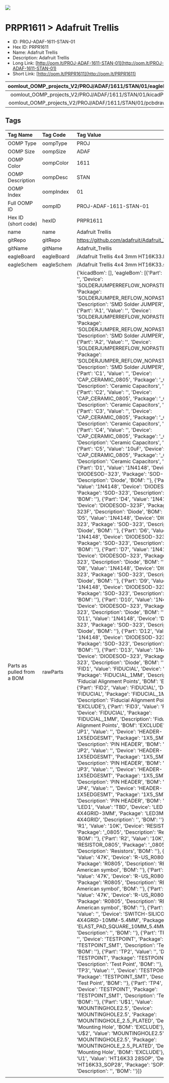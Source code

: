 


  
![][im]
# PRPR1611 > Adafruit Trellis

- ID: PROJ-ADAF-1611-STAN-01
- Hex ID: PRPR1611
- Name: Adafruit Trellis
- Description: Adafruit Trellis
- Long Link: [http://oom.lt/PROJ-ADAF-1611-STAN-01](http://oom.lt/PROJ-ADAF-1611-STAN-01)
- Short Link: [http://oom.lt/PRPR1611](http://oom.lt/PRPR1611)
  

|oomlout_OOMP_projects_V2/PROJ/ADAF/1611/STAN/01/eagleImage.png|oomlout_OOMP_projects_V2/PROJ/ADAF/1611/STAN/01/eagleSchemImage.png|oomlout_OOMP_projects_V2/PROJ/ADAF/1611/STAN/01/kicadPcb3dFront.png|oomlout_OOMP_projects_V2/PROJ/ADAF/1611/STAN/01/kicadPcb3dBack.png|
| :---: | :---: | :---: | :---: |
|oomlout_OOMP_projects_V2/PROJ/ADAF/1611/STAN/01/kicadPcb3d.png|oomlout_OOMP_projects_V2/PROJ/ADAF/1611/STAN/01/bomBack.png|oomlout_OOMP_projects_V2/PROJ/ADAF/1611/STAN/01/bomFront.png|oomlout_OOMP_projects_V2/PROJ/ADAF/1611/STAN/01/pcbdraw.svg|
|oomlout_OOMP_projects_V2/PROJ/ADAF/1611/STAN/01/pcbdrawBack.svg||||

## Tags
  

|Tag Name|Tag Code|Tag Value|
| :--- | :--- | :--- |
|OOMP Type|oompType|PROJ|
|OOMP Size|oompSize|ADAF|
|OOMP Color|oompColor|1611|
|OOMP Description|oompDesc|STAN|
|OOMP Index|oompIndex|01|
|Full OOMP ID|oompID|PROJ-ADAF-1611-STAN-01|
|Hex ID (short code)|hexID|PRPR1611|
|name|name|Adafruit Trellis|
|gitRepo|gitRepo|https://github.com/adafruit/Adafruit_Trellis|
|gitName|gitName|Adafruit_Trellis|
|eagleBoard|eagleBoard|/Adafruit Trellis 4x4 3mm HT16K33.brd|
|eagleSchem|eagleSchem|/Adafruit Trellis 4x4 3mm HT16K33.sch|
|Parts as pulled from a BOM|rawParts|{'kicadBom': [], 'eagleBom': [{'Part': 'A0', 'Value': '', 'Device': 'SOLDERJUMPERREFLOW_NOPASTE', 'Package': 'SOLDERJUMPER_REFLOW_NOPASTE', 'Description': 'SMD Solder JUMPER', 'BOM': ''}, {'Part': 'A1', 'Value': '', 'Device': 'SOLDERJUMPERREFLOW_NOPASTE', 'Package': 'SOLDERJUMPER_REFLOW_NOPASTE', 'Description': 'SMD Solder JUMPER', 'BOM': ''}, {'Part': 'A2', 'Value': '', 'Device': 'SOLDERJUMPERREFLOW_NOPASTE', 'Package': 'SOLDERJUMPER_REFLOW_NOPASTE', 'Description': 'SMD Solder JUMPER', 'BOM': ''}, {'Part': 'C1', 'Value': '', 'Device': 'CAP_CERAMIC_0805', 'Package': '_0805', 'Description': 'Ceramic Capacitors', 'BOM': ''}, {'Part': 'C2', 'Value': '', 'Device': 'CAP_CERAMIC_0805', 'Package': '_0805', 'Description': 'Ceramic Capacitors', 'BOM': ''}, {'Part': 'C3', 'Value': '', 'Device': 'CAP_CERAMIC_0805', 'Package': '_0805', 'Description': 'Ceramic Capacitors', 'BOM': ''}, {'Part': 'C4', 'Value': '', 'Device': 'CAP_CERAMIC_0805', 'Package': '_0805', 'Description': 'Ceramic Capacitors', 'BOM': ''}, {'Part': 'C5', 'Value': '10uF', 'Device': 'CAP_CERAMIC_0805', 'Package': '_0805', 'Description': 'Ceramic Capacitors', 'BOM': ''}, {'Part': 'D1', 'Value': '1N4148', 'Device': 'DIODESOD-323', 'Package': 'SOD-323', 'Description': 'Diode', 'BOM': ''}, {'Part': 'D2', 'Value': '1N4148', 'Device': 'DIODESOD-323', 'Package': 'SOD-323', 'Description': 'Diode', 'BOM': ''}, {'Part': 'D4', 'Value': '1N4148', 'Device': 'DIODESOD-323F', 'Package': 'SOD-323F', 'Description': 'Diode', 'BOM': ''}, {'Part': 'D5', 'Value': '1N4148', 'Device': 'DIODESOD-323', 'Package': 'SOD-323', 'Description': 'Diode', 'BOM': ''}, {'Part': 'D6', 'Value': '1N4148', 'Device': 'DIODESOD-323', 'Package': 'SOD-323', 'Description': 'Diode', 'BOM': ''}, {'Part': 'D7', 'Value': '1N4148', 'Device': 'DIODESOD-323', 'Package': 'SOD-323', 'Description': 'Diode', 'BOM': ''}, {'Part': 'D8', 'Value': '1N4148', 'Device': 'DIODESOD-323', 'Package': 'SOD-323', 'Description': 'Diode', 'BOM': ''}, {'Part': 'D9', 'Value': '1N4148', 'Device': 'DIODESOD-323', 'Package': 'SOD-323', 'Description': 'Diode', 'BOM': ''}, {'Part': 'D10', 'Value': '1N4148', 'Device': 'DIODESOD-323', 'Package': 'SOD-323', 'Description': 'Diode', 'BOM': ''}, {'Part': 'D11', 'Value': '1N4148', 'Device': 'DIODESOD-323', 'Package': 'SOD-323', 'Description': 'Diode', 'BOM': ''}, {'Part': 'D12', 'Value': '1N4148', 'Device': 'DIODESOD-323', 'Package': 'SOD-323', 'Description': 'Diode', 'BOM': ''}, {'Part': 'D13', 'Value': '1N4148', 'Device': 'DIODESOD-323', 'Package': 'SOD-323', 'Description': 'Diode', 'BOM': ''}, {'Part': 'FID1', 'Value': 'FIDUCIAL', 'Device': 'FIDUCIAL', 'Package': 'FIDUCIAL_1MM', 'Description': 'Fiducial Alignment Points', 'BOM': 'EXCLUDE'}, {'Part': 'FID2', 'Value': 'FIDUCIAL', 'Device': 'FIDUCIAL', 'Package': 'FIDUCIAL_1MM', 'Description': 'Fiducial Alignment Points', 'BOM': 'EXCLUDE'}, {'Part': 'FID3', 'Value': 'FIDUCIAL', 'Device': 'FIDUCIAL', 'Package': 'FIDUCIAL_1MM', 'Description': 'Fiducial Alignment Points', 'BOM': 'EXCLUDE'}, {'Part': 'JP1', 'Value': '', 'Device': 'HEADER-1X5EDGESMT', 'Package': '1X5_SMT', 'Description': 'PIN HEADER', 'BOM': ''}, {'Part': 'JP2', 'Value': '', 'Device': 'HEADER-1X5EDGESMT', 'Package': '1X5_SMT', 'Description': 'PIN HEADER', 'BOM': ''}, {'Part': 'JP3', 'Value': '', 'Device': 'HEADER-1X5EDGESMT', 'Package': '1X5_SMT', 'Description': 'PIN HEADER', 'BOM': ''}, {'Part': 'JP4', 'Value': '', 'Device': 'HEADER-1X5EDGESMT', 'Package': '1X5_SMT', 'Description': 'PIN HEADER', 'BOM': ''}, {'Part': 'LED1', 'Value': 'TBD', 'Device': 'LED-3MM-4X4GRID-3MM', 'Package': 'LED3MM-4X4GRID', 'Description': '', 'BOM': ''}, {'Part': 'R1', 'Value': '10K', 'Device': 'RESISTOR_0805', 'Package': '_0805', 'Description': 'Resistors', 'BOM': ''}, {'Part': 'R2', 'Value': '10K', 'Device': 'RESISTOR_0805', 'Package': '_0805', 'Description': 'Resistors', 'BOM': ''}, {'Part': 'R3', 'Value': '47K', 'Device': 'R-US_R0805', 'Package': 'R0805', 'Description': 'RESISTOR, American symbol', 'BOM': ''}, {'Part': 'R4', 'Value': '47K', 'Device': 'R-US_R0805', 'Package': 'R0805', 'Description': 'RESISTOR, American symbol', 'BOM': ''}, {'Part': 'R5', 'Value': '47K', 'Device': 'R-US_R0805', 'Package': 'R0805', 'Description': 'RESISTOR, American symbol', 'BOM': ''}, {'Part': 'SW1', 'Value': '', 'Device': 'SWITCH-SILICON-4X4GRID-10MM-5.4MM', 'Package': 'ELAST_PAD_SQUARE_10MM_5.4MM_4X4GRID', 'Description': '', 'BOM': ''}, {'Part': 'TP1', 'Value': '', 'Device': 'TESTPOINT', 'Package': 'TESTPOINT_SMT', 'Description': 'Test Point', 'BOM': ''}, {'Part': 'TP2', 'Value': '', 'Device': 'TESTPOINT', 'Package': 'TESTPOINT_SMT', 'Description': 'Test Point', 'BOM': ''}, {'Part': 'TP3', 'Value': '', 'Device': 'TESTPOINT', 'Package': 'TESTPOINT_SMT', 'Description': 'Test Point', 'BOM': ''}, {'Part': 'TP4', 'Value': '', 'Device': 'TESTPOINT', 'Package': 'TESTPOINT_SMT', 'Description': 'Test Point', 'BOM': ''}, {'Part': 'U$1', 'Value': 'MOUNTINGHOLE2.5', 'Device': 'MOUNTINGHOLE2.5', 'Package': 'MOUNTINGHOLE_2.5_PLATED', 'Description': 'Mounting Hole', 'BOM': 'EXCLUDE'}, {'Part': 'U$2', 'Value': 'MOUNTINGHOLE2.5', 'Device': 'MOUNTINGHOLE2.5', 'Package': 'MOUNTINGHOLE_2.5_PLATED', 'Description': 'Mounting Hole', 'BOM': 'EXCLUDE'}, {'Part': 'U1', 'Value': 'HT16K33 28SOP', 'Device': 'HT16K33_SOP28', 'Package': 'SOP28_300MIL', 'Description': '', 'BOM': ''}]}|
||||



[im]: PROJ/ADAF/1611/STAN/01/kicadPcb3d_450.png
